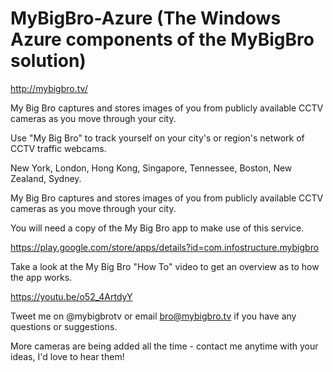 # MyBigBro-Azure (The Windows Azure components of the MyBigBro solution)

http://mybigbro.tv/

My Big Bro captures and stores images of you from publicly available CCTV cameras as you move through your city.

Use "My Big Bro" to track yourself on your city's or region's network of CCTV traffic webcams.

New York, London, Hong Kong, Singapore, Tennessee, Boston, New Zealand, Sydney.

My Big Bro captures and stores images of you from publicly available CCTV cameras as you move through your city.

You will need a copy of the My Big Bro app to make use of this service.

https://play.google.com/store/apps/details?id=com.infostructure.mybigbro

Take a look at the My Big Bro "How To" video to get an overview as to how the app works.

https://youtu.be/o52_4ArtdyY

Tweet me on @mybigbrotv or email bro@mybigbro.tv if you have any questions or suggestions.

More cameras are being added all the time - contact me anytime with your ideas, I'd love to hear them!
